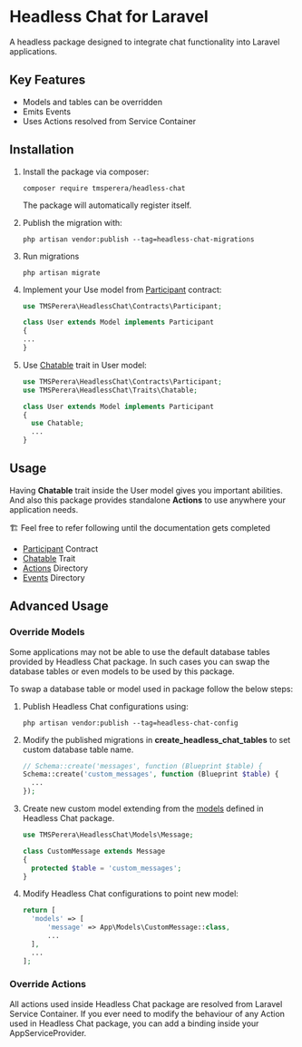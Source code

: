 # Headless Chat for Laravel

A headless package designed to integrate chat functionality into Laravel applications.

## Key Features

 - Models and tables can be overridden 
 - Emits Events
 - Uses Actions resolved from Service Container

## Installation

1. Install the package via composer:
   ```
   composer require tmsperera/headless-chat
   ```
   The package will automatically register itself.


2. Publish the migration with:
   ```
   php artisan vendor:publish --tag=headless-chat-migrations
   ```
3. Run migrations
   ```
   php artisan migrate
   ```
4. Implement your Use model from [Participant]([Chatable](/package/src/Contracts/Participant.php)) contract:
   ```php
   use TMSPerera\HeadlessChat\Contracts\Participant;
   
   class User extends Model implements Participant
   {
   ...
   }
   ```
5. Use [Chatable](/package/src/Traits/Chatable.php) trait in User model:
   ```php
   use TMSPerera\HeadlessChat\Contracts\Participant;
   use TMSPerera\HeadlessChat\Traits\Chatable;
   
   class User extends Model implements Participant
   {
     use Chatable;
     ...
   }
   ```
   
## Usage
Having **Chatable** trait inside the User model gives you important abilities. And also this package provides standalone **Actions** to use anywhere your application needs.

🏗️ Feel free to refer following until the documentation gets completed

- [Participant](/package/src/Contracts/Participant.php) Contract
- [Chatable](/package/src/Traits/Chatable.php) Trait
- [Actions](package/src/Actions) Directory
- [Events](package/src/Events) Directory

## Advanced Usage

### Override Models

Some applications may not be able to use the default database tables provided by Headless Chat package. In such cases you can swap the database tables or even models to be used by this package. 

To swap a database table or model used in package follow the below steps:
1. Publish Headless Chat configurations using:
   ```
   php artisan vendor:publish --tag=headless-chat-config
   ```
2. Modify the published migrations in **create_headless_chat_tables** to set custom database table name.
   ```php
   // Schema::create('messages', function (Blueprint $table) {
   Schema::create('custom_messages', function (Blueprint $table) {
     ...
   });
   ```
3. Create new custom model extending from the [models](/package/src/Models) defined in Headless Chat package.
   ```php
   use TMSPerera\HeadlessChat\Models\Message;
   
   class CustomMessage extends Message
   {
     protected $table = 'custom_messages';
   }
   ```
4. Modify Headless Chat configurations to point new model:
   ```php
   return [
     'models' => [
         'message' => App\Models\CustomMessage::class,
         ...
     ],
     ...
   ];
   ```
   
### Override Actions

All actions used inside Headless Chat package are resolved from Laravel Service Container. If you ever need to modify the behaviour of any Action used in Headless Chat package, you can add a binding inside your AppServiceProvider.

